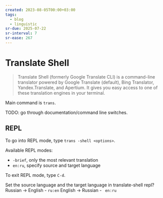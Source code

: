 ```yaml
---
created: 2023-08-05T00:00+03:00
tags:
  - blog
  - linguistic
sr-due: 2025-07-22
sr-interval: 7
sr-ease: 267
---
```


# Translate Shell

> Translate Shell (formerly Google Translate CLI) is a command-line translator
> powered by Google Translate (default), Bing Translator, Yandex.Translate, and
> Apertium. It gives you easy access to one of these translation engines in your
> terminal.

Main command is `trans`.

TODO: go through documentation/command line switches.

## REPL

To go into REPL mode, type `trans -shell <options>`.

Available REPL modes:

- `-brief`, only the most relevant translation
- `en:ru`, specify source and target language

To exit REPL mode, type `C-d`.

Set the source language and the target language in translate-shell repl?
<br class="f">
Russian → English - `ru:en`
English → Russian - ` en:ru`
